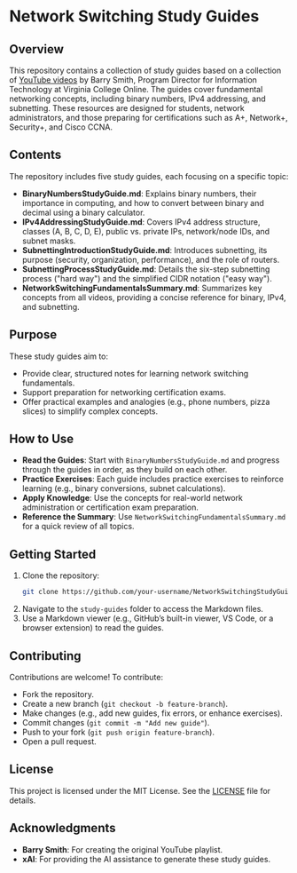 # Network Switching Study Guides

## Overview
This repository contains a collection of study guides based on a collection of [YouTube videos](https://www.youtube.com/@kindabad/videos) by Barry Smith, Program Director for Information Technology at Virginia College Online. The guides cover fundamental networking concepts, including binary numbers, IPv4 addressing, and subnetting. These resources are designed for students, network administrators, and those preparing for certifications such as A+, Network+, Security+, and Cisco CCNA.

## Contents
The repository includes five study guides, each focusing on a specific topic:

- **BinaryNumbersStudyGuide.md**: Explains binary numbers, their importance in computing, and how to convert between binary and decimal using a binary calculator.
- **IPv4AddressingStudyGuide.md**: Covers IPv4 address structure, classes (A, B, C, D, E), public vs. private IPs, network/node IDs, and subnet masks.
- **SubnettingIntroductionStudyGuide.md**: Introduces subnetting, its purpose (security, organization, performance), and the role of routers.
- **SubnettingProcessStudyGuide.md**: Details the six-step subnetting process ("hard way") and the simplified CIDR notation ("easy way").
- **NetworkSwitchingFundamentalsSummary.md**: Summarizes key concepts from all videos, providing a concise reference for binary, IPv4, and subnetting.

## Purpose
These study guides aim to:
- Provide clear, structured notes for learning network switching fundamentals.
- Support preparation for networking certification exams.
- Offer practical examples and analogies (e.g., phone numbers, pizza slices) to simplify complex concepts.

## How to Use
- **Read the Guides**: Start with `BinaryNumbersStudyGuide.md` and progress through the guides in order, as they build on each other.
- **Practice Exercises**: Each guide includes practice exercises to reinforce learning (e.g., binary conversions, subnet calculations).
- **Apply Knowledge**: Use the concepts for real-world network administration or certification exam preparation.
- **Reference the Summary**: Use `NetworkSwitchingFundamentalsSummary.md` for a quick review of all topics.

## Getting Started
1. Clone the repository:
   ```bash
   git clone https://github.com/your-username/NetworkSwitchingStudyGuides.git
   ```
2. Navigate to the `study-guides` folder to access the Markdown files.
3. Use a Markdown viewer (e.g., GitHub’s built-in viewer, VS Code, or a browser extension) to read the guides.

## Contributing
Contributions are welcome! To contribute:
- Fork the repository.
- Create a new branch (`git checkout -b feature-branch`).
- Make changes (e.g., add new guides, fix errors, or enhance exercises).
- Commit changes (`git commit -m "Add new guide"`).
- Push to your fork (`git push origin feature-branch`).
- Open a pull request.

## License
This project is licensed under the MIT License. See the [LICENSE](LICENSE) file for details.

## Acknowledgments
- **Barry Smith**: For creating the original YouTube playlist.
- **xAI**: For providing the AI assistance to generate these study guides.